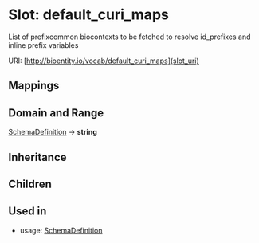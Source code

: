 # Slot: default_curi_maps


List of prefixcommon biocontexts to be fetched to resolve id_prefixes and inline prefix variables

URI: [http://bioentity.io/vocab/default_curi_maps](slot_uri)
## Mappings

## Domain and Range

[SchemaDefinition](SchemaDefinition.md) -> **string**
## Inheritance

## Children

## Used in

 *  usage: [SchemaDefinition](SchemaDefinition.md)
